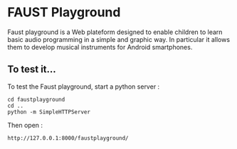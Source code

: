 # FAUST Playground

Faust playground is a Web plateform designed to enable children to learn basic audio programming in a simple and graphic way. In particular it allows them to develop musical instruments for Android smartphones.


## To test it...

To test the Faust playground, start a python server :

	cd faustplayground
	cd ..
	python -m SimpleHTTPServer

Then open :

	http://127.0.0.1:8000/faustplayground/
